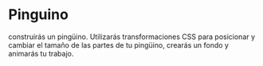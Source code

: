 # Pinguino
construirás un pingüino. Utilizarás transformaciones CSS para posicionar y cambiar el tamaño de las partes de tu pingüino, crearás un fondo y animarás tu trabajo.
